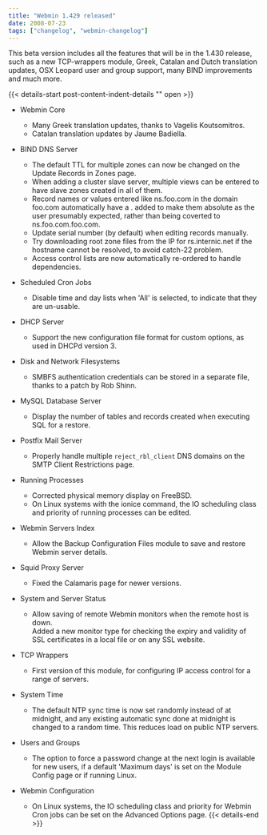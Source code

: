 ```yaml
---
title: "Webmin 1.429 released"
date: 2008-07-23
tags: ["changelog", "webmin-changelog"]
---
```


This beta version includes all the features that will be in the 1.430 release, such as a new TCP-wrappers module, Greek, Catalan and Dutch translation updates, OSX Leopard user and group support, many BIND improvements and much more.

{{< details-start post-content-indent-details "<i class='wm wm-fw wm-newspaper'></i>" open >}}

- Webmin Core

  - Many Greek translation updates, thanks to Vagelis Koutsomitros.  
  - Catalan translation updates by Jaume Badiella.

- BIND DNS Server

  - The default TTL for multiple zones can now be changed on the Update Records in Zones page.  
  - When adding a cluster slave server, multiple views can be entered to have slave zones created in all of them.  
  - Record names or values entered like ns.foo.com in the domain foo.com automatically have a . added to make them absolute as the user presumably expected, rather than being coverted to ns.foo.com.foo.com.  
  - Update serial number (by default) when editing records manually.  
  - Try downloading root zone files from the IP for rs.internic.net if the hostname cannot be resolved, to avoid catch-22 problem.  
  - Access control lists are now automatically re-ordered to handle dependencies.

- Scheduled Cron Jobs

  - Disable time and day lists when 'All' is selected, to indicate that they are un-usable.

- DHCP Server

  - Support the new configuration file format for custom options, as used in DHCPd version 3.

- Disk and Network Filesystems

  - SMBFS authentication credentials can be stored in a separate file, thanks to a patch by Rob Shinn.

- MySQL Database Server

  - Display the number of tables and records created when executing SQL for a restore.

- Postfix Mail Server

  - Properly handle multiple `reject_rbl_client` DNS domains on the SMTP Client Restrictions page.

- Running Processes

  - Corrected physical memory display on FreeBSD.  
  - On Linux systems with the ionice command, the IO scheduling class and priority of running processes can be edited.

- Webmin Servers Index

  - Allow the Backup Configuration Files module to save and restore Webmin server details.

- Squid Proxy Server

  - Fixed the Calamaris page for newer versions.

- System and Server Status

  - Allow saving of remote Webmin monitors when the remote host is down.  
Added a new monitor type for checking the expiry and validity of SSL certificates in a local file or on any SSL website.

- TCP Wrappers

  - First version of this module, for configuring IP access control for a range of servers.

- System Time

  - The default NTP sync time is now set randomly instead of at midnight, and any existing automatic sync done at midnight is changed to a random time. This reduces load on public NTP servers.

- Users and Groups

  - The option to force a password change at the next login is available for new users, if a default 'Maximum days' is set on the Module Config page or if running Linux.

- Webmin Configuration

  - On Linux systems, the IO scheduling class and priority for Webmin Cron jobs can be set on the Advanced Options page.
{{< details-end >}}
